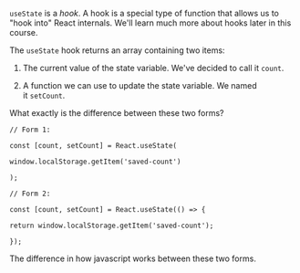 `useState` is a _hook_. A hook is a special type of function that allows us to "hook into" React internals. We'll learn much more about hooks later in this course.

The `useState` hook returns an array containing two items:

1. The current value of the state variable. We've decided to call it `count`.
    
2. A function we can use to update the state variable. We named it `setCount`.

What exactly is the difference between these two forms?

```
// Form 1:

const [count, setCount] = React.useState(

window.localStorage.getItem('saved-count')

);

// Form 2:

const [count, setCount] = React.useState(() => {

return window.localStorage.getItem('saved-count');

});
```


The difference in how javascript works between these two forms.
